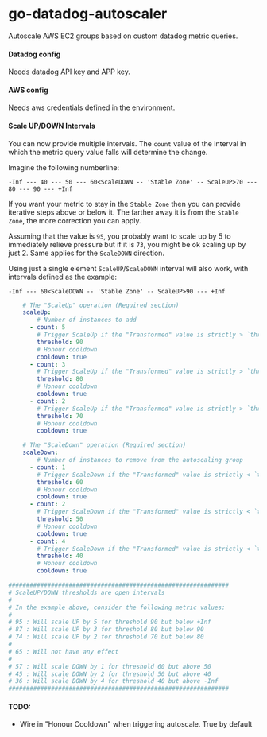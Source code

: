 # go-datadog-autoscaler
Autoscale AWS EC2 groups based on custom datadog metric queries.


#### Datadog config

Needs datadog API key and APP key.

#### AWS config

Needs aws credentials defined in the environment.

#### Scale UP/DOWN Intervals

You can now provide multiple intervals. The `count` value of the interval in which the metric query value falls will determine the change.

Imagine the following numberline:

```
-Inf --- 40 --- 50 --- 60<ScaleDOWN -- 'Stable Zone' -- ScaleUP>70 --- 80 --- 90 --- +Inf
```

If you want your metric to stay in the `Stable Zone` then you can provide iterative steps above or below it. The farther away it is from the `Stable Zone`, the more correction you can apply.

Assuming that the value is `95`, you probably want to scale up by 5 to immediately relieve pressure but if it is `73`, you might be ok scaling up by just 2. Same applies for the `ScaleDOWN` direction.

Using just a single element `ScaleUP`/`ScaleDOWN` interval will also work, with intervals defined as the example:
```
-Inf --- 60<ScaleDOWN -- 'Stable Zone' -- ScaleUP>90 --- +Inf
```


```yaml
    # The "ScaleUp" operation (Required section)
    scaleUp:
        # Number of instances to add
      - count: 5
        # Trigger ScaleUp if the "Transformed" value is strictly > `threshold` value and < next higher threshold.
        threshold: 90
        # Honour cooldown
        cooldown: true
      - count: 3
        # Trigger ScaleUp if the "Transformed" value is strictly > `threshold` value and < next higher threshold.
        threshold: 80
        # Honour cooldown
        cooldown: true
      - count: 2
        # Trigger ScaleUp if the "Transformed" value is strictly > `threshold` value and < next higher threshold.
        threshold: 70
        # Honour cooldown
        cooldown: true

    # The "ScaleDown" operation (Required section)
    scaleDown:
        # Number of instances to remove from the autoscaling group
      - count: 1
        # Trigger ScaleDown if the "Transformed" value is strictly < `threshold` value and > next lower threshold.
        threshold: 60
        # Honour cooldown
        cooldown: true
      - count: 2
        # Trigger ScaleDown if the "Transformed" value is strictly < `threshold` value and > next lower threshold.
        threshold: 50
        # Honour cooldown
        cooldown: true
      - count: 4
        # Trigger ScaleDown if the "Transformed" value is strictly < `threshold` value and > next lower threshold.
        threshold: 40
        # Honour cooldown
        cooldown: true

##############################################################
# ScaleUP/DOWN thresholds are open intervals
#
# In the example above, consider the following metric values:
#
# 95 : Will scale UP by 5 for threshold 90 but below +Inf
# 87 : Will scale UP by 3 for threshold 80 but below 90
# 74 : Will scale UP by 2 for threshold 70 but below 80
#
# 65 : Will not have any effect
#
# 57 : Will scale DOWN by 1 for threshold 60 but above 50
# 45 : Will scale DOWN by 2 for threshold 50 but above 40
# 36 : Will scale DOWN by 4 for threshold 40 but above -Inf
##############################################################
```


#### TODO:
- Wire in "Honour Cooldown" when triggering autoscale. True by default